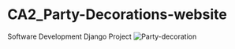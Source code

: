 # CA2_Party-Decorations-website
Software Development Django Project
![Party-decoration](https://user-images.githubusercontent.com/114484818/206910654-a642167a-a89b-4f27-b367-eeb798c501f4.png)
